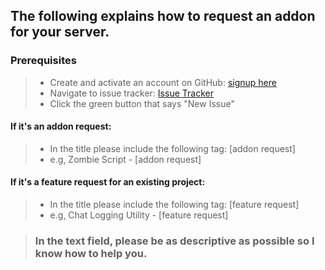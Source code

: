 ## The following explains how to request an addon for your server.

### Prerequisites
    
> * Create and activate an account on GitHub: [signup here](https://github.com/join?source=header-repo)
> * Navigate to issue tracker: [Issue Tracker](https://github.com/Chalwk77/HALO-SCRIPT-PROJECTS/issues)
> * Click the green button that says "New Issue"

#### If it's an addon request:
> * In the title please include the following tag: [addon request]
> * e.g, Zombie Script - [addon request]

#### If it's a feature request for an existing project:
> * In the title please include the following tag: [feature request]
> * e.g, Chat Logging Utility - [feature request]

    
> ### In the text field, please be as descriptive as possible so I know how to help you.
